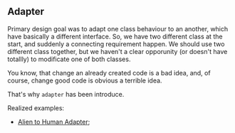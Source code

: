 ## Adapter

Primary design goal was to adapt one class behaviour to an another, which have basically a different interface.
So, we have two different class at the start, and suddenly a connecting requirement happen. We should use two different class together, but we haven't a clear opporunity (or doesn't have totallly) to modificate one of both classes.

You know, that change an already created code is a bad idea, and, of course, change good code is obvious a terrible idea.

That's why `adapter` has been introduce.

Realized examples:
- [Alien to Human Adapter](AlienToHuman/README.MD);

